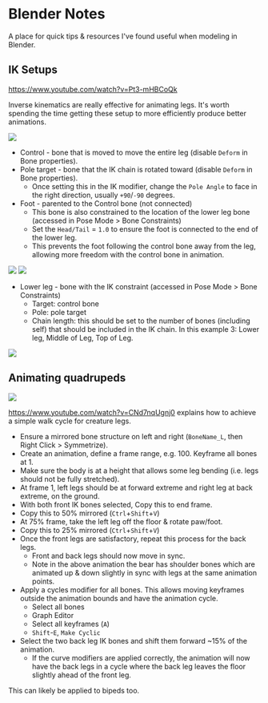 ﻿# Blender Notes

A place for quick tips & resources I've found useful when modeling in Blender.

## IK Setups

https://www.youtube.com/watch?v=Pt3-mHBCoQk

Inverse kinematics are really effective for animating legs. It's worth spending the time
getting these setup to more efficiently produce better animations.

![](img/ik-setup.png)

* Control - bone that is moved to move the entire leg (disable `Deform` in Bone properties).
* Pole target - bone that the IK chain is rotated toward (disable `Deform` in Bone properties).
  * Once setting this in the IK modifier, change the `Pole Angle` to face in the right 
    direction, usually `+90`/`-90` degrees.
* Foot - parented to the Control bone (not connected)
  * This bone is also constrained to the location of the lower leg bone (accessed in Pose Mode > Bone Constraints)
  * Set the `Head/Tail` = `1.0` to ensure the foot is connected to the end of the lower leg.
  * This prevents the foot following the control bone away from the leg, allowing more freedom with
    the control bone in animation.

![](img/ik-setup-foot-relations.png)
![](img/ik-setup-foot-constraints.png)

* Lower leg - bone with the IK constraint (accessed in Pose Mode > Bone Constraints)
  * Target: control bone
  * Pole: pole target
  * Chain length: this should be set to the number of bones (including self) that should be included
    in the IK chain. In this example 3: Lower leg, Middle of Leg, Top of Leg.

![](img/ik-setup-lower-leg-constraint.png)

## Animating quadrupeds

![](img/bear-walk-cycle.gif)

https://www.youtube.com/watch?v=CNd7nqUgnj0 explains how to achieve a simple walk cycle
for creature legs.

* Ensure a mirrored bone structure on left and right (`BoneName_L`, then Right Click > Symmetrize).
* Create an animation, define a frame range, e.g. 100. Keyframe all bones at 1.
* Make sure the body is at a height that allows some leg bending (i.e. legs should not be fully stretched).
* At frame 1, left legs should be at forward extreme and right leg at back extreme, on the ground.
* With both front IK bones selected, Copy this to end frame.
* Copy this to 50% mirrored (`Ctrl`+`Shift`+`V`)
* At 75% frame, take the left leg off the floor & rotate paw/foot.
* Copy this to 25% mirrored (`Ctrl`+`Shift`+`V`)
* Once the front legs are satisfactory, repeat this process for the back legs.
  * Front and back legs should now move in sync.
  * Note in the above animation the bear has shoulder bones which are animated up & down slightly
    in sync with legs at the same animation points.
* Apply a cycles modifier for all bones. This allows moving keyframes outside the animation bounds
  and have the animation cycle.
  * Select all bones
  * Graph Editor
  * Select all keyframes (`A`)
  * `Shift`-`E`, `Make Cyclic`
* Select the two back leg IK bones and shift them forward ~15% of the animation.
  * If the curve modifiers are applied correctly, the animation will now have the back legs in a cycle
    where the back leg leaves the floor slightly ahead of the front leg.

This can likely be applied to bipeds too.